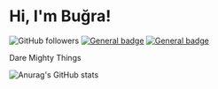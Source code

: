 # Hi, I'm Buğra!

![GitHub followers](https://img.shields.io/github/followers/BugraOmursunn?style=social)
[![General badge](https://img.shields.io/badge/LinkedIn-blue?style=flat-square&logo=linkedin&labelColor=blue)](https://www.linkedin.com/in/bugraomursun/)
[![General badge](https://img.shields.io/badge/Google_Play-414141?style=flat-square&logo=google-play&logoColor=white)](https://play.google.com/store/apps/dev?id=7696637140094003672)


Dare Mighty Things

![Anurag's GitHub stats](https://github-profile-summary-cards.vercel.app/api/cards/profile-details?username=bugraomursunn&theme=nord_dark)
